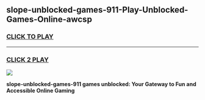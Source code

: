 
## slope-unblocked-games-911-Play-Unblocked-Games-Online-awcsp
<h3>
<a href="https://premium76.site?title=slope-unblocked-games-911&ref=25A">CLICK TO PLAY</a></h3>
<hr>

<h3>
<a href="https://premium76.site?title=slope-unblocked-games-911&ref=25A">CLICK 2 PLAY</a>
  
</h3>

<a href="https://premium76.site?title=slope-unblocked-games-911&ref=25A"><img src="https://clearcache.store/games.png"></a>


**slope-unblocked-games-911 games unblocked: Your Gateway to Fun and Accessible Online Gaming**

